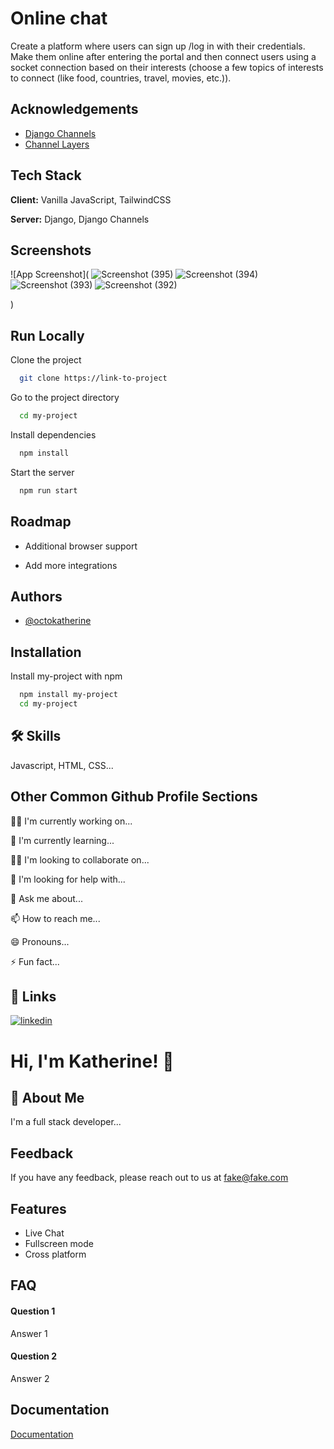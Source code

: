 
# Online chat

Create a platform where users can sign up /log in with their credentials. Make
them online after entering the portal and then connect users using a socket connection based
on their interests (choose a few topics of interests to connect (like food, countries, travel, movies, etc.)).


## Acknowledgements

 - [Django Channels](https://channels.readthedocs.io/en/stable/)
 - [Channel Layers](https://channels.readthedocs.io/en/stable/topics/channel_layers.html)



## Tech Stack

**Client:** Vanilla JavaScript, TailwindCSS

**Server:** Django, Django Channels


## Screenshots

![App Screenshot](
![Screenshot (395)](https://user-images.githubusercontent.com/101062599/236116860-a0184d60-53e2-4c72-9216-b82b804bfb1a.png)
![Screenshot (394)](https://user-images.githubusercontent.com/101062599/236116862-f0c76c24-881e-462b-9229-9ba3011c825b.png)
![Screenshot (393)](https://user-images.githubusercontent.com/101062599/236116865-afb7c8df-b51c-4b20-a345-7f1ffd63e900.png)
![Screenshot (392)](https://user-images.githubusercontent.com/101062599/236116867-5a5d359a-794d-457d-a5ae-533d3931ef7e.png)

)


## Run Locally

Clone the project

```bash
  git clone https://link-to-project
```

Go to the project directory

```bash
  cd my-project
```

Install dependencies

```bash
  npm install
```

Start the server

```bash
  npm run start
```


## Roadmap

- Additional browser support

- Add more integrations


## Authors

- [@octokatherine](https://www.github.com/octokatherine)


## Installation

Install my-project with npm

```bash
  npm install my-project
  cd my-project
```
    
## 🛠 Skills
Javascript, HTML, CSS...


## Other Common Github Profile Sections
👩‍💻 I'm currently working on...

🧠 I'm currently learning...

👯‍♀️ I'm looking to collaborate on...

🤔 I'm looking for help with...

💬 Ask me about...

📫 How to reach me...

😄 Pronouns...

⚡️ Fun fact...


## 🔗 Links
[![linkedin](https://img.shields.io/badge/linkedin-0A66C2?style=for-the-badge&logo=linkedin&logoColor=white)](https://www.linkedin.com/in/akash--sharma/)



# Hi, I'm Katherine! 👋


## 🚀 About Me
I'm a full stack developer...


## Feedback

If you have any feedback, please reach out to us at fake@fake.com


## Features

- Live Chat
- Fullscreen mode
- Cross platform


## FAQ

#### Question 1

Answer 1

#### Question 2

Answer 2


## Documentation

[Documentation](https://linktodocumentation)

